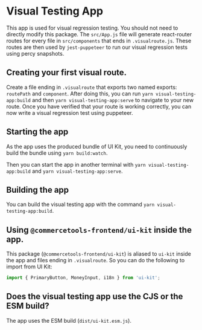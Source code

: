# Visual Testing App

This app is used for visual regression testing. You should not need to directly modify this package. The `src/App.js` file will generate react-router routes for every file in `src/components` that ends in `.visualroute.js`. These routes are then used by `jest-puppeteer` to run our visual regression tests using percy snapshots.

## Creating your first visual route.

Create a file ending in `.visualroute` that exports two named exports: `routePath` and `component`. After doing this, you can run `yarn visual-testing-app:build` and then `yarn visual-testing-app:serve` to navigate to your new route. Once you have verified that your route is working correctly, you can now write a visual regression test using puppeteer.

## Starting the app

As the app uses the produced bundle of UI Kit, you need to continuously build the bundle using `yarn build:watch`.

Then you can start the app in another terminal with `yarn visual-testing-app:build` and `yarn visual-testing-app:serve`.

## Building the app

You can build the visual testing app with the command `yarn visual-testing-app:build`.

## Using `@commercetools-frontend/ui-kit` inside the app.

This package (`@commercetools-frontend/ui-kit`) is aliased to `ui-kit` inside the app and files ending in `.visualroute`. So you can do the following to import from UI Kit:

```js
import { PrimaryButton, MoneyInput, i18n } from 'ui-kit';
```

## Does the visual testing app use the CJS or the ESM build?

The app uses the ESM build (`dist/ui-kit.esm.js`).
